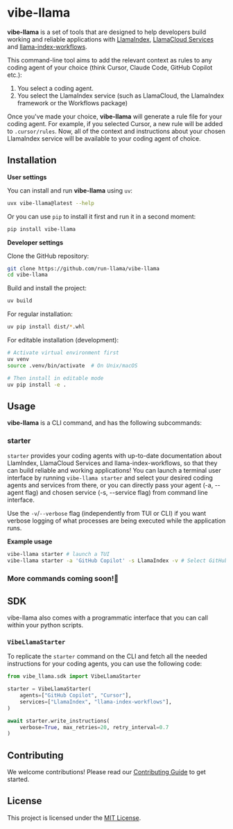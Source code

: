 # vibe-llama

**vibe-llama** is a set of tools that are designed to help developers build working and reliable applications with [LlamaIndex](https://github.com/run-llama/llama_index), [LlamaCloud Services](https://github.com/run-llama/llama_cloud_services) and [llama-index-workflows](https://github.com/run-llama/workflows-py).

This command-line tool aims to add the relevant context as rules to any coding agent of your choice (think Cursor, Claude Code, GitHub Copilot etc.):

1. You select a coding agent.
2. You select the LlamaIndex service (such as LlamaCloud, the LlamaIndex framework or the Workflows package)

Once you've made your choice, **vibe-llama** will generate a rule file for your coding agent. For example, if you selected Cursor, a new rule will be added to `.cursor/rules`. Now, all of the context and instructions about your chosen LlamaIndex service will be available to your coding agent of choice.

## Installation

**User settings**

You can install and run **vibe-llama** using `uv`:

```bash
uvx vibe-llama@latest --help
```

Or you can use `pip` to install it first and run it in a second moment:

```bash
pip install vibe-llama
```

**Developer settings**

Clone the GitHub repository:

```bash
git clone https://github.com/run-llama/vibe-llama
cd vibe-llama
```

Build and install the project:

```bash
uv build
```

For regular installation:

```bash
uv pip install dist/*.whl
```

For editable installation (development):

```bash
# Activate virtual environment first
uv venv
source .venv/bin/activate  # On Unix/macOS

# Then install in editable mode
uv pip install -e .
```

## Usage

**vibe-llama** is a CLI command, and has the following subcommands:

### starter

`starter` provides your coding agents with up-to-date documentation about LlamIndex, LlamaCloud Services and llama-index-workflows, so that they can build reliable and working applications! You can launch a terminal user interface by running `vibe-llama starter` and select your desired coding agents and services from there, or you can directly pass your agent (-a, --agent flag) and chosen service (-s, --service flag) from command line interface.

Use the `-v`/`--verbose` flag (independently from TUI or CLI) if you want verbose logging of what processes are being executed while the application runs.

**Example usage**

```bash
vibe-llama starter # launch a TUI
vibe-llama starter -a 'GitHub Copilot' -s LlamaIndex -v # Select GitHub Copilot and LlamaIndex and enable verbose logging
```

### More commands coming soon!🎉

## SDK

vibe-llama also comes with a programmatic interface that you can call within your python scripts.

### `VibeLlamaStarter`

To replicate the `starter` command on the CLI and fetch all the needed instructions for your coding agents, you can use the following code:

```python
from vibe_llama.sdk import VibeLlamaStarter

starter = VibeLlamaStarter(
    agents=["GitHub Copilot", "Cursor"],
    services=["LlamaIndex", "llama-index-workflows"],
)

await starter.write_instructions(
    verbose=True, max_retries=20, retry_interval=0.7
)
```

## Contributing

We welcome contributions! Please read our [Contributing Guide](CONTRIBUTING.md) to get started.

## License

This project is licensed under the [MIT License](./LICENSE).
